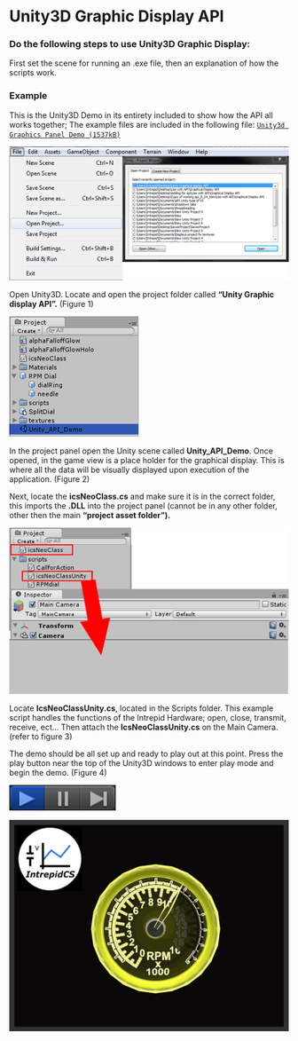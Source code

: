 # Unity3D Graphic Display API

### Do the following steps to use Unity3D Graphic Display:

First set the scene for running an .exe file, then an explanation of how the scripts work.

### Example

This is the Unity3D Demo in its entirety included to show how the API all works together; The example files are included in the following file: [`Unity3d Graphics Panel Demo (1537kB)`](https://cdn.intrepidcs.net/guides/neoVIDLL/\_downloads/3ee14bf57d0ce464be05590d88c3aae3/unityGraphicalDisplayAPI.zip)

![Figure 1 - Opening the Unity 3D Graphics Panel Demo](../.gitbook/assets/Figure01.gif)

Open Unity3D. Locate and open the project folder called **“Unity Graphic display API”.** (Figure 1)

![Figure 2 - Checking to see if the correct scene is open](../.gitbook/assets/Figure02.gif)

In the project panel open the Unity scene called **Unity\_API\_Demo**. Once opened, in the game view is a place holder for the graphical display. This is where all the data will be visually displayed upon execution of the application. (Figure 2)

Next, locate the **icsNeoClass.cs** and make sure it is in the correct folder, this imports the **.DLL** into the project panel (cannot be in any other folder, other then the main **“project asset folder”).**

![Figure 3 - Placing scripts in the correct window](../.gitbook/assets/Figure03.gif)

Locate **IcsNeoClassUnity.cs**, located in the Scripts folder. This example script handles the functions of the Intrepid Hardware; open, close, transmit, receive, ect… Then attach the **IcsNeoClassUnity.cs** on the Main Camera. (refer to figure 3)

The demo should be all set up and ready to play out at this point. Press the play button near the top of the Unity3D windows to enter play mode and begin the demo. (Figure 4)

![Figure 4 - The play button in Unity 3D when in play mode](../.gitbook/assets/Figure04.gif)

![Figure 5 - This is how your Graphics Panel should look in play mode](../.gitbook/assets/Figure05.gif)
